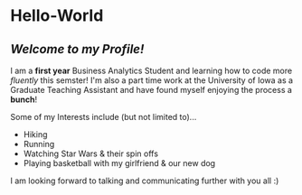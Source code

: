 # Hello-World

## *Welcome to my Profile!*

I am a **first year** Business Analytics Student and learning how to code more *fluently* this semster! 
I'm also a part time work at the University of Iowa as a Graduate Teaching Assistant and have found myself enjoying the process a **bunch**!

Some of my Interests include (but not limited to)...
- Hiking
- Running
- Watching Star Wars & their spin offs
- Playing basketball with my girlfriend & our new dog

I am looking forward to talking and communicating further with you all :) 
